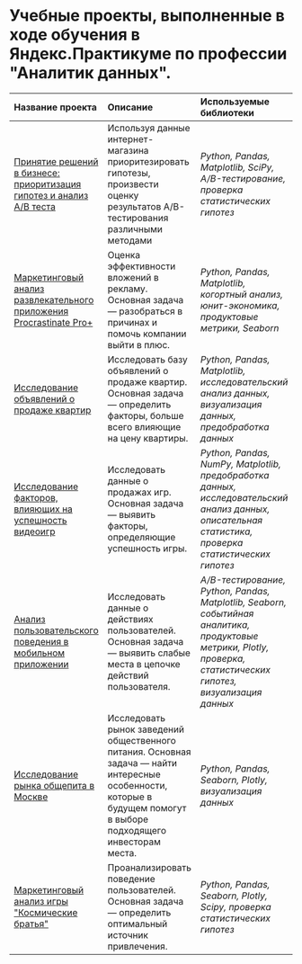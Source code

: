 # Учебные проекты, выполненные в ходе обучения в Яндекс.Практикуме по профессии "Аналитик данных".

| Название проекта | Описание | Используемые библиотеки | 
| :---------------------- | :---------------------- | :---------------------- |
| [Принятие решений в бизнесе: приоритизация гипотез и анализ A/B теста](menshov-da-hypo_a_b_test) | Используя данные интернет-магазина приоритезировать гипотезы, произвести оценку результатов A/B-тестирования различными методами | *Python, Pandas, Matplotlib, SciPy, A/B-тестирование, проверка статистических гипотез* |
| [Маркетинговый анализ развлекательного приложения Procrastinate Pro+](menshov-da-market_res) | Оценка эффективности вложений в рекламу. Основная задача — разобраться в причинах и помочь компании выйти в плюс. | *Python, Pandas, Matplotlib, когортный анализ, юнит-экономика, продуктовые метрики, Seaborn* |
| [Исследование объявлений о продаже квартир](menshov-da-market_res) | Исследовать базу объявлений о продаже квартир. Основная задача — определить факторы, больше всего влияющие на цену квартиры. | *Python, Pandas, Matplotlib, исследовательский анализ данных, визуализация данных, предобработка данных* |
| [Исследование факторов, влияющих на успешность видеоигр](menshov-da-game_success_res) | Исследовать данные о продажах игр. Основная задача — выявить факторы, определяющие успешность игры. | *Python, Pandas, NumPy, Matplotlib, предобработка данных, исследовательский анализ данных, описательная статистика, проверка статистических гипотез* |
| [Анализ пользовательского поведения в мобильном приложении](menshov-da-user_behave_res) | Исследовать данные о действиях пользователей. Основная задача — выявить слабые места в цепочке действий пользователя. | *A/B-тестирование, Python, Pandas, Matplotlib, Seaborn, событийная аналитика, продуктовые метрики, Plotly, проверка, статистических гипотез, визуализация данных* |
| [Исследование рынка общепита в Москве](menshov-da-catering_moscow) | Исследовать рынок заведений общественного питания. Основная задача — найти интересные особенности, которые в будущем помогут в выборе подходящего инвесторам места. | *Python, Pandas, Seaborn, Plotly, визуализация данных* |
| [Маркетинговый анализ игры "Космические братья"](menshov-da-market_space_bros) | Проанализировать поведение пользователей. Основная задача — определить оптимальный источник привлечения. | *Python, Pandas, Seaborn, Plotly, Scipy, проверка статистических гипотез* |